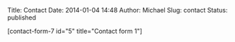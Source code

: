 Title: Contact
Date: 2014-01-04 14:48
Author: Michael
Slug: contact
Status: published

\[contact-form-7 id="5" title="Contact form 1"\]
